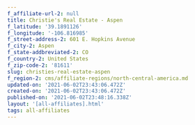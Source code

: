 ```yaml
---
f_affiliate-url-2: null
title: Christie's Real Estate - Aspen
f_latitude: '39.1891126'
f_longitude: '-106.816985'
f_street-address-2: 601 E. Hopkins Avenue­
f_city-2: Aspen­
f_state-addbreviated-2: CO­
f_country-2: United States
f_zip-code-2: '81611'
slug: christies-real-estate-aspen
f_region-2: cms/affiliate-regions/north-central-america.md
updated-on: '2021-06-02T23:43:06.472Z'
created-on: '2021-06-02T23:43:06.472Z'
published-on: '2021-06-02T23:48:16.338Z'
layout: '[all-affiliates].html'
tags: all-affiliates
---
```



